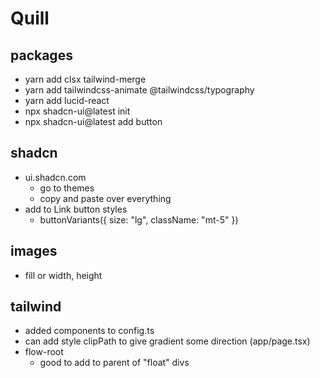 # Quill

## packages

- yarn add clsx tailwind-merge
- yarn add tailwindcss-animate @tailwindcss/typography
- yarn add lucid-react
- npx shadcn-ui@latest init
- npx shadcn-ui@latest add button

## shadcn

- ui.shadcn.com
  - go to themes
  - copy and paste over everything
- add to Link button styles
  - buttonVariants({ size: "lg", className: "mt-5" })

## images

- fill or width, height

## tailwind

- added components to config.ts
- can add style clipPath to give gradient some direction (app/page.tsx)
- flow-root
  - good to add to parent of "float" divs
